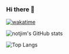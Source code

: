 ### Hi there 👋
[![wakatime](https://wakatime.com/badge/user/84e44f34-034b-4325-820f-3d050ed5a5e5.svg)](https://wakatime.com/@84e44f34-034b-4325-820f-3d050ed5a5e5)

![notjim's GitHub stats](https://github-readme-stats.vercel.app/api?username=jimmy-lew&show_icons=true&theme=dark)

![Top Langs](https://github-readme-stats.vercel.app/api/top-langs/?username=jimmy-lew&theme=dark)

<!--
**Jimmy-Lew/Jimmy-Lew** is a ✨ _special_ ✨ repository because its `README.md` (this file) appears on your GitHub profile.

Here are some ideas to get you started:

- 🔭 I’m currently working on my new portfolio...
- 🌱 I’m currently learning ...
- 👯 I’m looking to collaborate on ...
- 🤔 I’m looking for help with ...
- 💬 Ask me about ...
- 📫 How to reach me: ...
- 😄 Pronouns: ...
- ⚡ Fun fact: ...
[![notjim's wakatime stats](https://github-readme-stats.vercel.app/api/wakatime?username=Jvnus&theme=vue-dark)](https://github.com/anuraghazra/github-readme-stats)
-->
